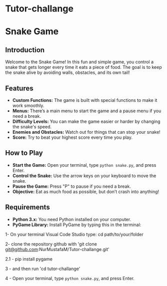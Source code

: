 # Tutor-challange

# Snake Game

## Introduction
Welcome to the Snake Game! In this fun and simple game, you control a snake that gets longer every time it eats a piece of food. The goal is to keep the snake alive by avoiding walls, obstacles, and its own tail!

## Features
- **Custom Functions:** The game is built with special functions to make it work smoothly.
- **Menus:** There’s a main menu to start the game and a pause menu if you need a break.
- **Difficulty Levels:** You can make the game easier or harder by changing the snake's speed.
- **Enemies and Obstacles:** Watch out for things that can stop your snake!
- **Score:** Try to beat your highest score every time you play.

## How to Play
- **Start the Game:** Open your terminal, type `python snake.py`, and press Enter.
- **Control the Snake:** Use the arrow keys on your keyboard to move the snake.
- **Pause the Game:** Press "P" to pause if you need a break.
- **Objective:** Eat as much food as possible, but don’t crash into anything!

## Requirements
- **Python 3.x:** You need Python installed on your computer.
- **PyGame Library:** Install PyGame by typing this in the terminal:

 1- On your terminal Visual Code Studio type: cd path/to/your/folder

 2- clone the repository github with 'git clone git@github.com:NurMustafaM/Tutor-challange.git'

 2.1 - pip install pygame

 3 - and then run 'cd tutor-challange'

 4 -  Open your terminal, type `python snake.py`, and press Enter.
